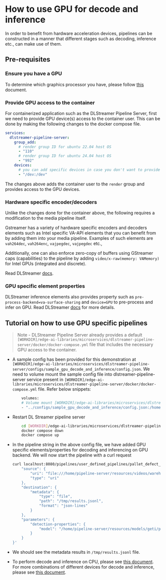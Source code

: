 # How to use GPU for decode and inference

In order to benefit from hardware acceleration devices, pipelines can be constructed in a manner that different stages such as decoding, inference etc., can make use of them.

## Pre-requisites

### Ensure you have a GPU

To determine which graphics processor you have, please follow [this](https://dgpu-docs.intel.com/devices/hardware-table.html) document.

### Provide GPU access to the container

For containerized application such as the DLStreamer Pipeline Server, first we need to provide GPU device(s) access to the container user. This can be done by making the following changes to the docker compose file.

```yaml
services:
  dlstreamer-pipeline-server:
    group_add:
      # render group ID for ubuntu 22.04 host OS
      - "110"
      # render group ID for ubuntu 24.04 host OS
      - "992"
    devices:
      # you can add specific devices in case you don't want to provide access to all like below.
      - "/dev:/dev"
```
The changes above adds the container user to the `render` group and provides access to the GPU devices.

### Hardware specific encoder/decoders
Unlike the changes done for the container above, the following requires a modification to the media pipeline itself.

Gstreamer has a variety of hardware specific encoders and decoders elements such as Intel specific VA-API elements that you can benefit from by adding them into your media pipeline. Examples of such elements are `vah264dec`, `vah264enc`, `vajpegdec`, `vajpegdec` etc.,

Additionally, one can also enforce zero-copy of buffers using GStreamer caps (capabilities) to the pipeline by adding `video/x-raw(memory: VAMemory)` for Intel GPUs (integrated and discrete).

Read DLStreamer [docs](../../../../libraries/dl-streamer/docs/source/dev_guide/gpu_device_selection.md).

### GPU specific element properties
DLStreamer inference elements also provides property such as `pre-process-backend=va-surface-sharing` and `device=GPU` to pre-process and infer on GPU. Read DLStreamer [docs](../../../../libraries/dl-streamer/docs/source/dev_guide/model_preparation.md#2-model-pre--and-post-processing) for more details.

## Tutorial on how to use GPU specific pipelines

> Note - DLStreamer Pipeline Server already provides a default `[WORKDIR]/edge-ai-libraries/microservices/dlstreamer-pipeline-server/docker/docker-compose.yml` file that includes the necessary GPU access to the container.

- A sample config has been provided for this demonstration at `[WORKDIR]/edge-ai-libraries/microservices/dlstreamer-pipeline-server/configs/sample_gpu_decode_and_inference/config.json`. We need to volume mount the sample config file into dlstreamer-pipeline-server service present in `[WORKDIR]/edge-ai-libraries/microservices/dlstreamer-pipeline-server/docker/docker-compose.yml` file. Refer below snippets:

    ```sh
        volumes:
        # Volume mount [WORKDIR]/edge-ai-libraries/microservices/dlstreamer-pipeline-server/configs/sample_gpu_decode_and_inference/config.json to config file that DL Streamer Pipeline Server container loads.
        - "../configs/sample_gpu_decode_and_inference/config.json:/home/pipeline-server/config.json"
    ```

- Restart DL Streamer pipeline server

    ```sh
        cd [WORKDIR]/edge-ai-libraries/microservices/dlstreamer-pipeline-server/docker/
        docker compose down
        docker compose up
    ```

- In the pipeline string in the above config file, we have added GPU specific elements/properties for decoding and inferencing on GPU backend. We will now start the pipeline with a curl request

    ```sh
    curl localhost:8080/pipelines/user_defined_pipelines/pallet_defect_detection -X POST -H 'Content-Type: application/json' -d '{
        "source": {
            "uri": "file:///home/pipeline-server/resources/videos/warehouse.avi",
            "type": "uri"
        },
        "destination": {
            "metadata": {
                "type": "file",
                "path": "/tmp/results.jsonl",
                "format": "json-lines"
            }
        },
        "parameters": {
            "detection-properties": {
                "model": "/home/pipeline-server/resources/models/geti/pallet_defect_detection/deployment/Detection/model/model.xml"
            }
        }
    }'
    ```
- We should see the metadata results in `/tmp/results.jsonl` file.

- To perform decode and inference on CPU, please see [this document](./how-to-use-cpu-for-decode-and-inference.md). For more combinations of different devices for decode and inference, please see [this document](../../../../libraries/dl-streamer/docs/source/dev_guide/performance_guide.md).
